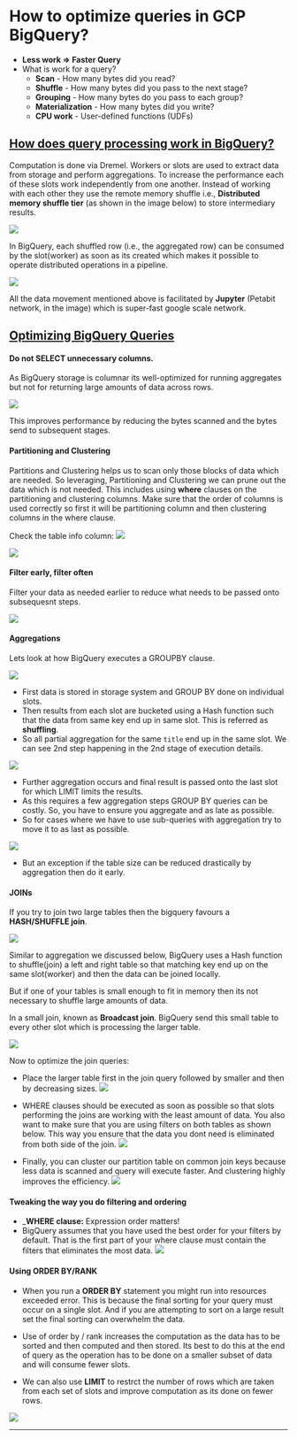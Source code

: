 # How to optimize queries in GCP BigQuery?

- __Less work => Faster Query__
- What is work for a query?
    - __Scan__ - How many bytes did you read?
    - __Shuffle__ - How many bytes did you pass to the next stage?
    - __Grouping__ - How many bytes do you pass to each group?
    - __Materialization__ - How many bytes did you write?
    - __CPU work__ - User-defined functions (UDFs) 

## [How does query processing work in BigQuery?](https://youtu.be/q9npE47O2UI?si=TNWYYNzVsEcTdExv)

Computation is done via Dremel. Workers or slots are used to extract data from storage and perform aggregations. To increase the performance each of these slots work independently from one another. Instead of working with each other they use the remote memory shuffle i.e., __Distributed memory shuffle tier__ (as shown in the image below) to store intermediary results. 

![](images/10.png)

In BigQuery, each shuffled row (i.e., the aggregated row) can be consumed by the slot(worker) as soon as its created which makes it possible to operate distributed operations in a pipeline.

![](images/11.png)

All the data movement mentioned above is facilitated by __Jupyter__ (Petabit network, in the image) which is super-fast google scale network.

## [Optimizing BigQuery Queries](https://youtu.be/iz6lxi9BczA?si=y-T2hf4fyTxpTQwm)

#### Do not SELECT unnecessary columns.

As BigQuery storage is columnar its well-optimized for running aggregates but not for returning large amounts of data across rows.

![](images/7.png)

This improves performance by reducing the bytes scanned and the bytes send to subsequent stages.

#### Partitioning and Clustering
Partitions and Clustering helps us to scan only those blocks of data which are needed. So leveraging, Partitioning and Clustering we can prune out the data which is not needed. This includes using __where__ clauses on the partitioning and clustering columns.  Make sure that the order of columns is used correctly so first it will be partitioning column and then clustering columns in the where clause.

Check the table info column:
![](images/12.png)

![](images/13.png)

#### Filter early, filter often
Filter your data as needed earlier to reduce what needs to be passed onto subsequesnt steps.

![](images/8.png)


#### Aggregations
Lets look at how BigQuery executes a GROUPBY clause.

![](images/14.png)

- First data is stored in storage system and GROUP BY done on individual slots. 
- Then results from each slot are bucketed using a Hash function such that the data from same key end up in same slot. This is referred as __shuffling__. 
- So all partial aggregation for the same `title` end up in the same slot. We can see 2nd step happening in the 2nd stage of execution details.

![](images/15.png)

- Further aggregation occurs and final result is passed onto the last slot for which LIMIT limits the results.
- As this requires a few aggregation steps GROUP BY queries can be costly. So, you have to ensure you aggregate and as late as possible.
- So for cases where we have to use sub-queries with aggregation try to move it to as last as possible.

![](images/16.png)

- But an exception if the table size can be reduced drastically by aggregation then do it early.

#### JOINs
If you try to join two large tables then the bigquery favours a __HASH/SHUFFLE join__. 

![](images/17.png)

Similar to aggregation we discussed below, BigQuery uses a Hash function to shuffle(join) a left and right table so that matching key end up on the same slot(worker) and then the data can be joined locally. 

But if one of your tables is small enough to fit in memory then its not necessary to shuffle large amounts of data.

In a small join, known as __Broadcast join__. BigQuery send this small table to every other slot which is processing the larger table.

![](images/18.png)

Now to optimize the join queries:
- Place the larger table first in the join query followed by smaller and then by decreasing sizes.
    ![](images/19.png)

- WHERE clauses should be executed as soon as possible so that slots performing the joins are working with the least amount of data. You also want to make sure that you are using filters on both tables as shown below. This way you ensure that the data you dont need is eliminated from both side of the join. 
    ![](images/20.png)

- Finally, you can cluster our partition table on common join keys because less data is scanned and query will execute faster. And clustering highly improves the efficiency.
    ![](images/21.png)


#### Tweaking the way you do filtering and ordering

- ___WHERE clause:__ Expression order matters! 
- BigQuery assumes that you have used the best order for your filters by default. That is the first part of your where clause must contain the filters that eliminates the most data. 
    ![](images/22.png)


#### Using ORDER BY/RANK

- When you run a __ORDER BY__ statement you might run into resources exceeded error. This is because the final sorting for your query must occur on a single slot.  And if you are attempting to sort on a large result set the final sorting can overwhelm the data. 

- Use of order by / rank increases the computation as the data has to be sorted and then computed and then stored. Its best to do this at the end of query as the operation has to be done on a smaller subset of data and will consume fewer slots. 

- We can also use __LIMIT__ to restrct the number of rows which are taken from each set of slots and improve computation as its done on fewer rows.

![](images/9.png)

---

